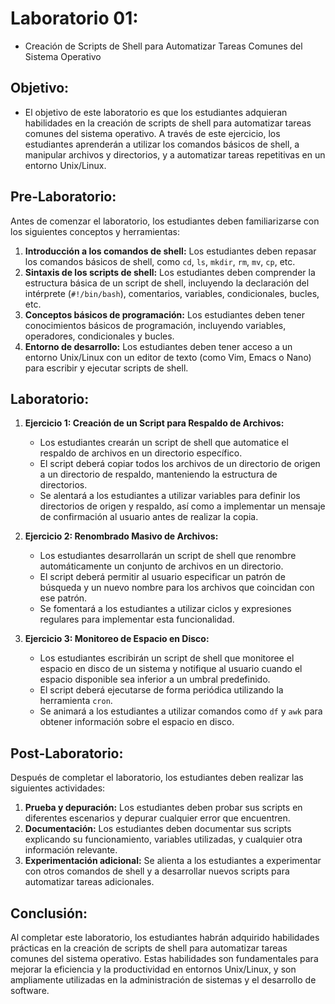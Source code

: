 # Laboratorio 01:
- Creación de Scripts de Shell para Automatizar Tareas Comunes del Sistema Operativo

## Objetivo:

- El objetivo de este laboratorio es que los estudiantes adquieran habilidades en la creación de scripts de shell para automatizar tareas comunes del sistema operativo. A través de este ejercicio, los estudiantes aprenderán a utilizar los comandos básicos de shell, a manipular archivos y directorios, y a automatizar tareas repetitivas en un entorno Unix/Linux.

## Pre-Laboratorio:

Antes de comenzar el laboratorio, los estudiantes deben familiarizarse con los siguientes conceptos y herramientas:

1. **Introducción a los comandos de shell:** Los estudiantes deben repasar los comandos básicos de shell, como `cd`, `ls`, `mkdir`, `rm`, `mv`, `cp`, etc.
2. **Sintaxis de los scripts de shell:** Los estudiantes deben comprender la estructura básica de un script de shell, incluyendo la declaración del intérprete (`#!/bin/bash`), comentarios, variables, condicionales, bucles, etc.
3. **Conceptos básicos de programación:** Los estudiantes deben tener conocimientos básicos de programación, incluyendo variables, operadores, condicionales y bucles.
4. **Entorno de desarrollo:** Los estudiantes deben tener acceso a un entorno Unix/Linux con un editor de texto (como Vim, Emacs o Nano) para escribir y ejecutar scripts de shell.

## Laboratorio:

1. **Ejercicio 1: Creación de un Script para Respaldo de Archivos:**
   - Los estudiantes crearán un script de shell que automatice el respaldo de archivos en un directorio específico.
   - El script deberá copiar todos los archivos de un directorio de origen a un directorio de respaldo, manteniendo la estructura de directorios.
   - Se alentará a los estudiantes a utilizar variables para definir los directorios de origen y respaldo, así como a implementar un mensaje de confirmación al usuario antes de realizar la copia.

2. **Ejercicio 2: Renombrado Masivo de Archivos:**
   - Los estudiantes desarrollarán un script de shell que renombre automáticamente un conjunto de archivos en un directorio.
   - El script deberá permitir al usuario especificar un patrón de búsqueda y un nuevo nombre para los archivos que coincidan con ese patrón.
   - Se fomentará a los estudiantes a utilizar ciclos y expresiones regulares para implementar esta funcionalidad.

3. **Ejercicio 3: Monitoreo de Espacio en Disco:**
   - Los estudiantes escribirán un script de shell que monitoree el espacio en disco de un sistema y notifique al usuario cuando el espacio disponible sea inferior a un umbral predefinido.
   - El script deberá ejecutarse de forma periódica utilizando la herramienta `cron`.
   - Se animará a los estudiantes a utilizar comandos como `df` y `awk` para obtener información sobre el espacio en disco.

## Post-Laboratorio:

Después de completar el laboratorio, los estudiantes deben realizar las siguientes actividades:

1. **Prueba y depuración:** Los estudiantes deben probar sus scripts en diferentes escenarios y depurar cualquier error que encuentren.
2. **Documentación:** Los estudiantes deben documentar sus scripts explicando su funcionamiento, variables utilizadas, y cualquier otra información relevante.
3. **Experimentación adicional:** Se alienta a los estudiantes a experimentar con otros comandos de shell y a desarrollar nuevos scripts para automatizar tareas adicionales.

## Conclusión:

Al completar este laboratorio, los estudiantes habrán adquirido habilidades prácticas en la creación de scripts de shell para automatizar tareas comunes del sistema operativo. Estas habilidades son fundamentales para mejorar la eficiencia y la productividad en entornos Unix/Linux, y son ampliamente utilizadas en la administración de sistemas y el desarrollo de software.
